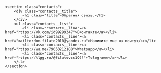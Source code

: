 
    <section class="contacts">
        <div class="contacts__title">
            <h1 class="title">Обратная связь:</h1>
        </div>
        <ul class="contacts__list">
            <li class="contacts__line"><a href="https://vk.com/id99299347">Вконтакте</a></li>
            <li class="contacts__line"><a href="mailto:don.filato2010@yandex.ru">Напишите мне на почту</a></li>
            <li class="contacts__line"><a href="https://wa.me/79053212188">Whatsapp</a></li>
            <li class="contacts__line"><a href="https://tlgg.ru/@filatovss1994">Telegramm</a></li>
        </ul>
    </section>
